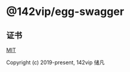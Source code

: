 # @142vip/egg-swagger

## 证书

[MIT](https://opensource.org/license/MIT)

Copyright (c) 2019-present, 142vip 储凡
